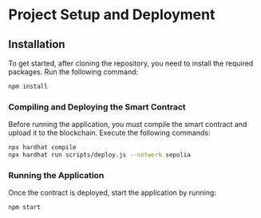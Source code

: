 # Project Setup and Deployment

## Installation

To get started, after cloning the repository, you need to install the required packages. Run the following command:

```bash
npm install
```

### Compiling and Deploying the Smart Contract

Before running the application, you must compile the smart contract and upload it to the blockchain. Execute the following commands:

```bash
npx hardhat compile
npx hardhat run scripts/deploy.js --network sepolia
```

### Running the Application

Once the contract is deployed, start the application by running:

```bash
npm start
```

